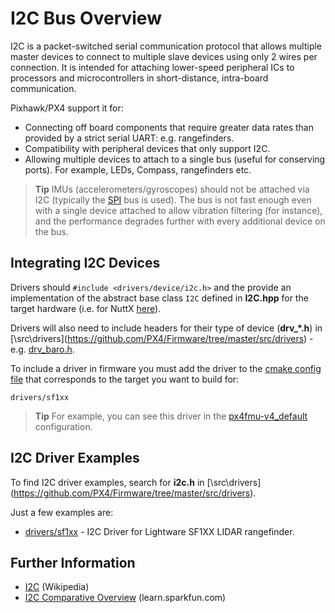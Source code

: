 # I2C Bus Overview

I2C is a packet-switched serial communication protocol that allows multiple master devices to connect to multiple slave devices using only 2 wires per connection. It is intended for attaching lower-speed peripheral ICs to processors and microcontrollers in short-distance, intra-board communication.

Pixhawk/PX4 support it for:
* Connecting off board components that require greater data rates than provided by a strict serial UART: e.g. rangefinders.
* Compatibility with peripheral devices that only support I2C.
* Allowing multiple devices to attach to a single bus (useful for conserving ports). For example, LEDs, Compass, rangefinders etc.

> **Tip** IMUs (accelerometers/gyroscopes) should not be attached via I2C (typically the [SPI](https://en.wikipedia.org/wiki/Serial_Peripheral_Interface_Bus) bus is used). The bus is not fast enough even with a single device attached to allow vibration filtering (for instance), and the performance degrades further with every additional device on the bus.


## Integrating I2C Devices

Drivers should `#include <drivers/device/i2c.h>` and the provide an implementation of the abstract base class `I2C` defined in **I2C.hpp** for the target hardware (i.e. for NuttX [here](https://github.com/PX4/Firmware/blob/master/src/drivers/device/nuttx/I2C.hpp#L53)).

Drivers will also need to include headers for their type of device (**drv_*.h**) in [\src\drivers\](https://github.com/PX4/Firmware/tree/master/src/drivers) - e.g. [drv_baro.h](https://github.com/PX4/Firmware/blob/master/src/drivers/drv_baro.h).

To include a driver in firmware you must add the driver to the [cmake config file](https://github.com/PX4/Firmware/tree/master/cmake/configs) that corresponds to the target you want to build for:
```
drivers/sf1xx
``` 

> **Tip** For example, you can see this driver in the [px4fmu-v4_default](https://github.com/PX4/Firmware/blob/master/cmake/configs/nuttx_px4fmu-v4_default.cmake#L49) configuration.


## I2C Driver Examples

To find I2C driver examples, search for **i2c.h** in [\src\drivers\](https://github.com/PX4/Firmware/tree/master/src/drivers).

Just a few examples are:
* [drivers/sf1xx](https://github.com/PX4/Firmware/tree/master/src/drivers/sf1xx) - I2C Driver for Lightware SF1XX LIDAR rangefinder.


## Further Information

* [I2C](https://en.wikipedia.org/wiki/I%C2%B2C) (Wikipedia)
* [I2C Comparative Overview](https://learn.sparkfun.com/tutorials/i2c) (learn.sparkfun.com)
